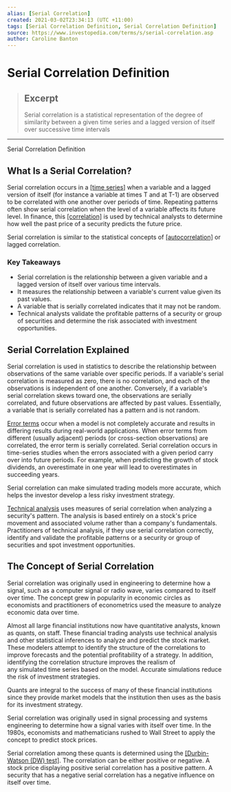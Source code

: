 ```yaml
---
alias: [Serial Correlation]
created: 2021-03-02T23:34:13 (UTC +11:00)
tags: [Serial Correlation Definition, Serial Correlation Definition]
source: https://www.investopedia.com/terms/s/serial-correlation.asp
author: Caroline Banton
---
```


# Serial Correlation Definition

> ## Excerpt
> Serial correlation is a statistical representation of the degree of similarity between a given time series and a lagged version of itself over successive time intervals

---

Serial Correlation Definition
## What Is a Serial Correlation?

Serial correlation occurs in a [[time series]](https://www.investopedia.com/terms/t/timeseries.asp) when a variable and a lagged version of itself (for instance a variable at times T and at T-1) are observed to be correlated with one another over periods of time. Repeating patterns often show serial correlation when the level of a variable affects its future level. In finance, this [[correlation]](https://www.investopedia.com/terms/c/correlation.asp) is used by technical analysts to determine how well the past price of a security predicts the future price.

Serial correlation is similar to the statistical concepts of [[autocorrelation]](https://www.investopedia.com/terms/a/autocorrelation.asp) or lagged correlation.

### Key Takeaways

-   Serial correlation is the relationship between a given variable and a lagged version of itself over various time intervals.
-   It measures the relationship between a variable's current value given its past values.
-   A variable that is serially correlated indicates that it may not be random.
-   Technical analysts validate the profitable patterns of a security or group of securities and determine the risk associated with investment opportunities.

## Serial Correlation Explained

Serial correlation is used in statistics to describe the relationship between observations of the same variable over specific periods. If a variable's serial correlation is measured as zero, there is no correlation, and each of the observations is independent of one another. Conversely, if a variable's serial correlation skews toward one, the observations are serially correlated, and future observations are affected by past values. Essentially, a variable that is serially correlated has a pattern and is not random.

[Error terms](https://www.investopedia.com/terms/e/errorterm.asp) occur when a model is not completely accurate and results in differing results during real-world applications. When error terms from different (usually adjacent) periods (or cross-section observations) are correlated, the error term is serially correlated. Serial correlation occurs in time-series studies when the errors associated with a given period carry over into future periods. For example, when predicting the growth of stock dividends, an overestimate in one year will lead to overestimates in succeeding years.

Serial correlation can make simulated trading models more accurate, which helps the investor develop a less risky investment strategy.

[Technical analysis](https://www.investopedia.com/terms/t/technicalanalysis.asp) uses measures of serial correlation when analyzing a security's pattern. The analysis is based entirely on a stock's price movement and associated volume rather than a company's fundamentals. Practitioners of technical analysis, if they use serial correlation correctly, identify and validate the profitable patterns or a security or group of securities and spot investment opportunities.

## The Concept of Serial Correlation

Serial correlation was originally used in engineering to determine how a signal, such as a computer signal or radio wave, varies compared to itself over time. The concept grew in popularity in economic circles as economists and practitioners of econometrics used the measure to analyze economic data over time.

Almost all large financial institutions now have quantitative analysts, known as quants, on staff. These financial trading analysts use technical analysis and other statistical inferences to analyze and predict the stock market. These modelers attempt to identify the structure of the correlations to improve forecasts and the potential profitability of a strategy. In addition, identifying the correlation structure improves the realism of any simulated time series based on the model. Accurate simulations reduce the risk of investment strategies.

Quants are integral to the success of many of these financial institutions since they provide market models that the institution then uses as the basis for its investment strategy.

Serial correlation was originally used in signal processing and systems engineering to determine how a signal varies with itself over time. In the 1980s, economists and mathematicians rushed to Wall Street to apply the concept to predict stock prices.

Serial correlation among these quants is determined using the [[Durbin-Watson (DW) test]](https://www.investopedia.com/terms/d/durbin-watson-statistic.asp). The correlation can be either positive or negative. A stock price displaying positive serial correlation has a positive pattern. A security that has a negative serial correlation has a negative influence on itself over time.
